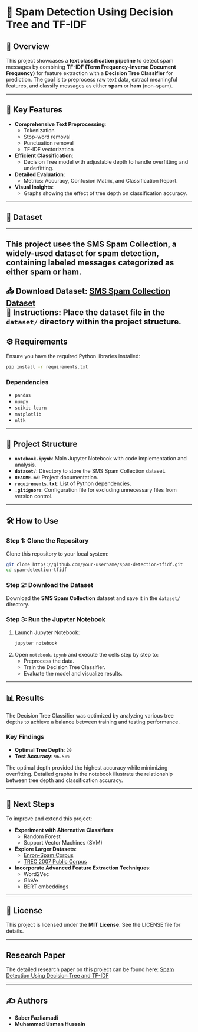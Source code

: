 # 📧 Spam Detection Using Decision Tree and TF-IDF

## 📌 Overview
This project showcases a **text classification pipeline** to detect spam messages by combining **TF-IDF (Term Frequency-Inverse Document Frequency)** for feature extraction with a **Decision Tree Classifier** for prediction. The goal is to preprocess raw text data, extract meaningful features, and classify messages as either **spam** or **ham** (non-spam).

---

## 🚀 Key Features
- **Comprehensive Text Preprocessing**:
  - Tokenization
  - Stop-word removal
  - Punctuation removal
  - TF-IDF vectorization
- **Efficient Classification**:
  - Decision Tree model with adjustable depth to handle overfitting and underfitting.
- **Detailed Evaluation**:
  - Metrics: Accuracy, Confusion Matrix, and Classification Report.
- **Visual Insights**:
  - Graphs showing the effect of tree depth on classification accuracy.

---

## 📂 Dataset
---
This project uses the **SMS Spam Collection**, a widely-used dataset for spam detection, containing labeled messages categorized as either **spam** or **ham**.
<br>
<br>
📥 **Download Dataset**: [SMS Spam Collection Dataset](https://archive.ics.uci.edu/ml/datasets/sms+spam+collection)
<br>
📁 **Instructions**: Place the dataset file in the `dataset/` directory within the project structure.
<br>
---

## ⚙️ Requirements
Ensure you have the required Python libraries installed:
```bash
pip install -r requirements.txt
```

### Dependencies
- `pandas`
- `numpy`
- `scikit-learn`
- `matplotlib`
- `nltk`

---

## 📁 Project Structure
- **`notebook.ipynb`**: Main Jupyter Notebook with code implementation and analysis.
- **`dataset/`**: Directory to store the SMS Spam Collection dataset.
- **`README.md`**: Project documentation.
- **`requirements.txt`**: List of Python dependencies.
- **`.gitignore`**: Configuration file for excluding unnecessary files from version control.

---

## 🛠️ How to Use

### Step 1: Clone the Repository
Clone this repository to your local system:
```bash
git clone https://github.com/your-username/spam-detection-tfidf.git
cd spam-detection-tfidf
```

### Step 2: Download the Dataset
Download the **SMS Spam Collection** dataset and save it in the `dataset/` directory.

### Step 3: Run the Jupyter Notebook
1. Launch Jupyter Notebook:
   ```bash
   jupyter notebook
   ```
2. Open `notebook.ipynb` and execute the cells step by step to:
   - Preprocess the data.
   - Train the Decision Tree Classifier.
   - Evaluate the model and visualize results.

---

## 📊 Results
The Decision Tree Classifier was optimized by analyzing various tree depths to achieve a balance between training and testing performance.

### Key Findings
- **Optimal Tree Depth**: `20`
- **Test Accuracy**: `96.50%`

The optimal depth provided the highest accuracy while minimizing overfitting. Detailed graphs in the notebook illustrate the relationship between tree depth and classification accuracy.

---

## 🌟 Next Steps
To improve and extend this project:
- **Experiment with Alternative Classifiers**:
  - Random Forest
  - Support Vector Machines (SVM)
- **Explore Larger Datasets**:
  - [Enron-Spam Corpus](http://www.aueb.gr/users/ion/data/enron-spam/)
  - [TREC 2007 Public Corpus](http://plg.uwaterloo.ca/~gvcormac/treccorpus07/)
- **Incorporate Advanced Feature Extraction Techniques**:
  - Word2Vec
  - GloVe
  - BERT embeddings

---

## 📜 License
This project is licensed under the **MIT License**. See the LICENSE file for details.

---

## Research Paper

The detailed research paper on this project can be found here:
[Spam Detection Using Decision Tree and TF-IDF](https://github.com/saberfazliahmadi/spam-detection-tfidf/blob/main/docs/Spam_Detection_Paper.md)

---

## ✍️ Authors
- **Saber Fazliamadi**
- **Muhammad Usman Hussain**


